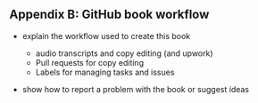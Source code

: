 ## Appendix B: GitHub book workflow

- explain the workflow used to create this book
  - audio transcripts and copy editing (and upwork)
  - Pull requests for copy editing
  - Labels for managing tasks and issues

- show how to report a problem with the book or suggest ideas
